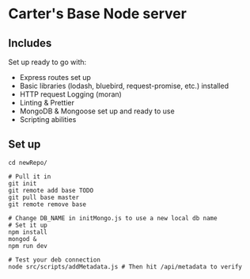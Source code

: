 # Carter's Base Node server

## Includes

Set up ready to go with:

- Express routes set up
- Basic libraries (lodash, bluebird, request-promise, etc.) installed
- HTTP request Logging (moran)
- Linting & Prettier
- MongoDB & Mongoose set up and ready to use
- Scripting abilities

## Set up

```
cd newRepo/

# Pull it in
git init
git remote add base TODO
git pull base master
git remote remove base

# Change DB_NAME in initMongo.js to use a new local db name
# Set it up
npm install
mongod &
npm run dev

# Test your deb connection
node src/scripts/addMetadata.js # Then hit /api/metadata to verify
```
